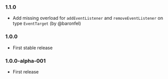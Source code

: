 ### 1.1.0

* Add missing overload for `addEventListener` and `removeEventListener` on type `EventTarget` (by @baronfel)

### 1.0.0

* First stable release

### 1.0.0-alpha-001

* First release
